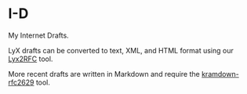 I-D
===

My Internet Drafts.

LyX drafts can be converted to text, XML, and HTML format using our [Lyx2RFC](http://lyx2rfc.org/lyx2rfc/lyx2rfc.html) tool.

More recent drafts are written in Markdown and require the [kramdown-rfc2629](https://github.com/cabo/kramdown-rfc2629) tool.
